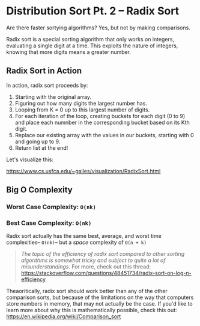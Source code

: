 # Distribution Sort Pt. 2 – Radix Sort

Are there faster sortying algorithms? Yes, but not by making comparisons.

Radix sort is a special sorting algorithm that only works on integers, evaluating a single digit at a time. This exploits the nature of integers, knowing that more digits means a greater number.

## Radix Sort in Action

In action, radix sort proceeds by: 

1. Starting with the original array.
1. Figuring out how many digits the largest number has.
1. Looping from K = 0 up to this largest number of digits.
1. For each iteration of the loop, creating buckets for each digit (0 to 9) and place each numnber in the corresponding bucket based on its Kth digit.
1.  Replace our existing array with the values in our buckets, starting with 0 and going up to 9.
1.  Return list at the end!

Let's visualize this:

https://www.cs.usfca.edu/~galles/visualization/RadixSort.html

## Big O Complexity

### Worst Case Complexity: `O(nk)`

### Best Case Complexity: `O(nk)`

Radix sort actually has the same best, average, and worst time complexities– `O(nk)`– but a *space* complexity of `O(n + k)`

> *The topic of the efficiency of radix sort compared to other sorting algorithms is somewhat tricky and subject to quite a lot of misunderstandings.*
> For more, check out this thread:
> https://stackoverflow.com/questions/48451734/radix-sort-on-log-n-efficiency

Theaoritically, radix sort should work better than any of the other comparison sorts, but because of the limitations on the way that computers store numbers in memory, that may not actually be the case. If you'd like to learn more about why this is mathematically possible, check this out: https://en.wikipedia.org/wiki/Comparison_sort
